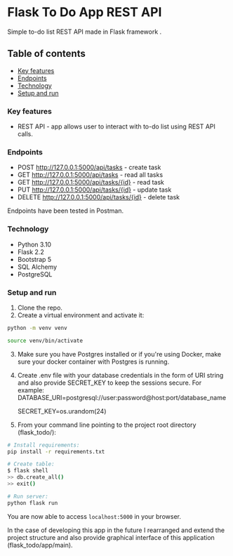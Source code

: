 # Flask To Do App REST API
Simple to-do list REST API made in Flask framework .

## Table of contents
* [Key features](#key-features)
* [Endpoints](#endpoints)
* [Technology](#technology)
* [Setup and run](#setup-and-run)

### Key features
* REST API - app allows user to interact with to-do list using REST API calls.

### Endpoints
* POST http://127.0.0.1:5000/api/tasks - create task
* GET http://127.0.0.1:5000/api/tasks - read all tasks
* GET http://127.0.0.1:5000/api/tasks/{id} - read task
* PUT http://127.0.0.1:5000/api/tasks/{id} - update task
* DELETE http://127.0.0.1:5000/api/tasks/{id} - delete task

Endpoints have been tested in Postman.

### Technology
* Python 3.10
* Flask 2.2
* Bootstrap 5
* SQL Alchemy
* PostgreSQL

### Setup and run
1. Clone the repo.
2. Create a virtual environment and activate it:
```bash
python -m venv venv

source venv/bin/activate
```
3. Make sure you have Postgres installed or if you're using Docker, make sure your docker container with Postgres is running.
4. Create .env file with your database credentials in the form of URI string and also provide SECRET_KEY to keep the sessions secure. For example:
DATABASE_URI=postgresql://user:password@host:port/database_name

    SECRET_KEY=os.urandom(24)
5. From your command line pointing to the project root directory (flask_todo/):


```bash
# Install requirements:
pip install -r requirements.txt

# Create table:
$ flask shell
>> db.create_all()
>> exit()

# Run server:
python flask run
```
You are now able to access `localhost:5000` in your browser.

In the case of developing this app in the future I rearranged and extend the project structure and also provide graphical interface of this application (flask_todo/app/main).